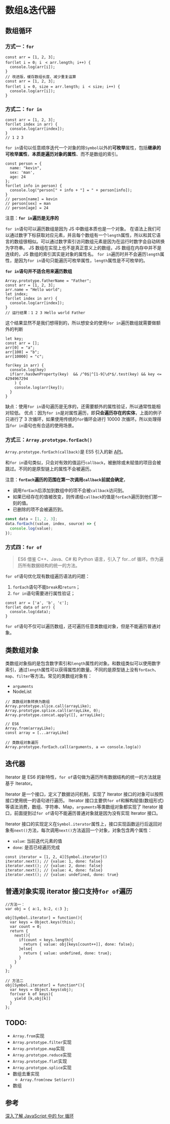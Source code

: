 # 数组&迭代器

## 数组循环

### 方式一：`for`

```JS
const arr = [1, 2, 3];
for(let i = 0; i　< arr.length; i++) {
  console.log(arr[i]);
}
// 改进版，缓存数组长度、减少重复运算
const arr = [1, 2, 3];
for(let i = 0, size = arr.length; i　< size; i++) {
  console.log(arr[i]);
}
```

### 方式二：`for in`

```JS
const arr = [1, 2, 3];
for(let index in arr) {
  console.log(arr[index]);
}
// 1 2 3
```

`for in`语句以任意顺序迭代一个对象的除`Symbol`以外的**可枚举**属性，包括**继承的可枚举属性**，**本质是遍历对象的属性**、而不是数组的索引。

```JS
const person = {
  name: "kevin",
  sex: 'man',
  age: 24
};
for(let info in person) {
  console.log("person[" + info + "] = " + person[info]);
}
// person[name] = kevin
// person[sex] = man
// person[age] = 24
```

注意：**`for in`遍历是无序的**

`for in`语句可以遍历数组是因为 JS 中数组本质也是一个对象。
在语法上我们可以通过数字下标获取对应元素，并且每个数组有一个`length`属性，所以和其它语言的数组很相似。可以通过数字索引访问数组元素是因为在运行时数字会自动转换为字符串。
JS 数组在实现上也不是真正意义上的数组，JS 数组在内存中并不是连续的，JS 数组的索引其实是对象的属性名。
`for in`遍历时并不会遍历`length`属性，是因为`for in`语句只能遍历可枚举属性，`length`属性是不可枚举的。

**`for in`语句并不适合用来遍历数组**

```JS
Array.prototype.fatherName = "Father";
const arr = [1, 2, 3];
arr.name = "Hello world";
let index;
for(let index in arr) {
  console.log(arr[index]);
}
// 运行结果：1 2 3 Hello world Father
```

这个结果显然不是我们想得到的，所以想安全的使用`for in`遍历数组就需要做额外的判断

```JS
let key;
const arr = [];
arr[0] = "a";
arr[100] = "b";
arr[10000] = "c";

for(key in arr) {
  console.log(key)
  if(arr.hasOwnProperty(key)  && /^0$|^[1-9]\d*$/.test(key) && key <= 4294967294
    ) {
    console.log(arr[key]);
  }
}
```

缺点：使用`for in`语句遍历是无序的，还需要额外的属性验证，所以通常性能相对较低。
优点：因为`for in`是对属性遍历，即**只会遍历存在的实体**，上面的例子只进行了 3 次循环，如果使用传统的`for`循环会进行 10000 次循环。所以处理得当`for in`语句也有合适的使用场景。

### 方式三：`Array.prototype.forEach()`

`Array.prototype.forEach(callback)`是 ES5 引入的新 [API](https://developer.mozilla.org/zh-CN/docs/Web/JavaScript/Reference/Global_Objects/Array/forEach)。

和`for in`语句类似，只会对有效的值运行`callback`，被删除或未赋值的项目会被跳过。不同的是原型链上的属性不会被遍历。

注意：**`forEach`遍历的范围在第一次调用`callback`前就会确定**，

- 调用`forEach`后添加到数组中的项不会被`callback`访问到。
- 如果已经存在的值被改变，则传递给`callback`的值是`forEach`遍历到他们那一刻的值。
- 已删除的项不会被遍历到。

```js
const data = [1, 2, 3];
data.forEach((value, index, source) => {
  console.log(value);
});
```

### 方式四：`for of`

> ES6 借鉴 C++、Java、C# 和 Python 语言，引入了 for...of 循环。作为遍历所有数据结构的统一的方法。

`for of`语句优化现有数组遍历语法的问题：

1. `forEach`语句不能`break`和`return`；
2. `for in`语句需要进行属性验证；

```JS
const arr = ['a', 'b', 'c'];
for(let data of arr) {
  console.log(data);
}
```

`for of`语句不仅可以遍历数组，还可遍历任意类数组对象，但是不能遍历普通对象。

## 类数组对象

类数组对象指的是包含数字索引和`length`属性的对象。和数组类似可以使用数字索引，通过`length`属性可以获得属性的数量。不同的是原型链上没有`forEach`、`map`、`filter`等方法。常见的类数组对象有：

- `arguments`
- NodeList

```JS
// 类数组对象转换为数组
Array.prototype.slice.call(arrayLike);
Array.prototype.splice.call(arrayLike, 0);
Array.prototype.concat.apply([], arrayLike);

// ES6
Array.from(arrayLike);
const array = [...arrayLike]

// 类数组对象遍历
Array.prototype.forEach.call(arguments, a => console.log(a))
```

## 迭代器

Iterator 是 ES6 的新特性，`for of`语句做为遍历所有数据结构的统一的方法就是基于 Iterator。

Iterator 是一个接口，定义了数据访问机制，实现了 Iterator 接口的对象可以按照接口使用统一的语句进行遍历。
Iterator 接口主要供`for of`和解构赋值(数组形式)等语法消费，数组、字符串、Map，`arguments`等类数组对象都实现了 Iterator 接口，前面提到过`for of`语句不能遍历普通对象就是因为没有实现 Iterator 接口。

Iterator 接口的实现定义在`Symbol.iterator`属性上，接口实现函数运行后返回对象有`next()`方法，每次调用`next()`方法返回一个对象，对象包含两个属性：

- `value`: 当前迭代元素的值
- `done`: 是否已经遍历完成

```JS
const iterator = [1, 2, 4][Symbol.iterator]()
iterator.next(); // {value: 1, done: false}
iterator.next(); // {value: 2, done: false}
iterator.next(); // {value: 4, done: false}
iterator.next(); // {value: undefined, done: true}
```

## 普通对象实现 iterator 接口支持`for of`遍历

```JS
//方法一：
var obj = { a:1, b:2, c:3 };

obj[Symbol.iterator] = function(){
  var keys = Object.keys(this);
  var count = 0;
  return {
    next(){
      if(count < keys.length){
        return { value: obj[keys[count++]], done: false};
      }else{
        return { value: undefined, done: true};
      }
    }
  }
};

// 方法二
obj[Symbol.iterator] = function*(){
  var keys = Object.keys(obj);
  for(var k of keys){
    yield [k,obj[k]]
  }
};
```

## TODO:

- `Array.from`实现
- `Array.prototype.filter`实现
- `Array.prototype.map`实现
- `Array.prototype.reduce`实现
- `Array.prototype.flat`实现
- `Array.prototype.splice`实现
- 数组去重实现
  - `Array.from(new Set(arr))`
- 数组

## 参考

[深入了解 JavaScript 中的 for 循环](https://zhuanlan.zhihu.com/p/23812134)
